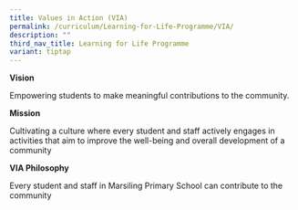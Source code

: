 ```yaml
---
title: Values in Action (VIA)
permalink: /curriculum/Learning-for-Life-Programme/VIA/
description: ""
third_nav_title: Learning for Life Programme
variant: tiptap
---
```

<p><strong>Vision</strong>
</p>
<p>Empowering students to make meaningful contributions to the community.</p>
<p></p>
<p><strong>Mission</strong>
</p>
<p></p>
<p>Cultivating a culture where every student and staff actively engages in
activities that aim to improve the well-being and overall development of
a community</p>
<p></p>
<p><strong>VIA Philosophy</strong>
</p>
<p></p>
<p>Every student and staff in Marsiling Primary School can contribute to
the community</p>